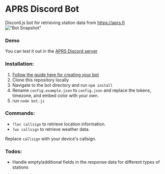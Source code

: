 # APRS Discord Bot
Discord.js bot for retrieving station data from https://aprs.fi
!["Bot Snapshot"](https://i.imgur.com/zEMXdkY.png)

### Demo
You can test it out in the [APRS Discord server](https://discord.gg/2vsqBwp)

### Installation:

1.  [Follow the guide here for creating your bot](https://anidiots.guide/getting-started/getting-started-long-version)
2.  Clone this repository locally
3.  Navigate to the bot directory and run `npm install`
4.  Rename `config.example.json` to `config.json` and replace the tokens, timezone, and embed color with your own.
5.  run `node bot.js`

### Commands:
- `?loc callsign` to retrieve location information.
- `?wx callsign` to retrieve weather data.

Replace `callsign` with your device's callsign.

### Todos:
- Handle empty/additional fields in the response data for different types of stations

